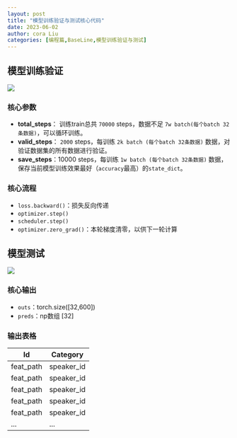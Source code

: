 ```yaml
---
layout: post
title: "模型训练验证与测试核心代码"
date: 2023-06-02
author: cora Liu
categories: [编程篇,BaseLine,模型训练验证与测试]
---
```


## 模型训练验证

<img src="/assets/imgs/ai/PyTorch/模型训练验证与测试/train_validate.jpg" />

### 核心参数

- **total_steps**： 训练train总共 `70000` steps，数据不足 `7w batch(每个batch 32条数据)`，可以循环训练。
- **valid_steps**： `2000` steps，每训练 `2k batch (每个batch 32条数据)` 数据，对验证数据集的所有数据进行验证。
- **save_steps**：10000 steps，每训练 `1w batch (每个batch 32条数据)` 数据，保存当前模型训练效果最好（`accuracy`最高）的`state_dict`。

### 核心流程
- `loss.backward()`：损失反向传递
- `optimizer.step()`
- `scheduler.step()`
- `optimizer.zero_grad()`：本轮梯度清零，以供下一轮计算



## 模型测试
<img src="/assets/imgs/ai/PyTorch/模型训练验证与测试/inference.jpg" />

### 核心输出
- `outs`：torch.size([32,600])
- `preds`：np数组 [32]

### 输出表格
|Id|Category|
|--|--|
|feat_path|speaker_id|
|feat_path|speaker_id|
|feat_path|speaker_id|
|feat_path|speaker_id|
|feat_path|speaker_id|
|...|...|